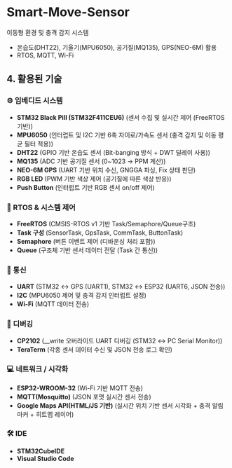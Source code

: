 # Smart-Move-Sensor 
이동형 환경 및 충격 감지 시스템 
- 온습도(DHT22), 기울기(MPU6050), 공기질(MQ135), GPS(NEO-6M) 활용
- RTOS, MQTT, Wi-Fi


## 4. 활용된 기술

### ⚙ 임베디드 시스템
- **STM32 Black Pill (STM32F411CEU6)** (센서 수집 및 실시간 제어 (FreeRTOS 기반))
- **MPU6050** (인터럽트 및 I2C 기반 6축 자이로/가속도 센서 (충격 감지 및 이동 평균 필터 적용))
- **DHT22** (GPIO 기반 온습도 센서 (Bit-banging 방식 + DWT 딜레이 사용))
- **MQ135** (ADC 기반 공기질 센서 (0~1023 → PPM 계산))
- **NEO-6M GPS** (UART 기반 위치 수신, GNGGA 파싱, Fix 상태 판단)
- **RGB LED**  (PWM 기반 색상 제어 (공기질에 따른 색상 반응))
- **Push Button** (인터럽트 기반 RGB 센서 on/off 제어)

### 🧩 RTOS & 시스템 제어
- **FreeRTOS** (CMSIS-RTOS v1 기반 Task/Semaphore/Queue구조)
- **Task 구성** (SensorTask, GpsTask, CommTask, ButtonTask)
- **Semaphore** (버튼 이벤트 제어 (디바운싱 처리 포함))
- **Queue** (구조체 기반 센서 데이터 전달 (Task 간 통신))
  
### 📡 통신
- **UART** (STM32 ↔ GPS (UART1), STM32 ↔ ESP32 (UART6, JSON 전송))
- **I2C** (MPU6050 제어 및 충격 감지 인터럽트 설정)
- **Wi-Fi** (MQTT 데이터 전송)

### 🐞 디버깅
- **CP2102** (__write 오버라이드 UART 디버깅 (STM32 ↔ PC Serial Monitor))
- **TeraTerm** (각종 센서 데이터 수신 및 JSON 전송 로그 확인)

### 💻 네트워크 / 시각화
- **ESP32-WROOM-32** (Wi-Fi 기반 MQTT 전송)
- **MQTT(Mosquitto)** (JSON 포맷 실시간 센서 전송)
- **Google Maps API(HTML/JS 기반)** (실시간 위치 기반 센서 시각화 + 충격 알림 마커 + 히트맵 레이어)

### 🛠 IDE
- **STM32CubeIDE**
- **Visual Studio Code**
